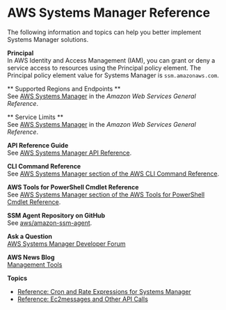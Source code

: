 # AWS Systems Manager Reference<a name="reference"></a>

The following information and topics can help you better implement Systems Manager solutions\.

**Principal**  
In AWS Identity and Access Management \(IAM\), you can grant or deny a service access to resources using the Principal policy element\. The Principal policy element value for Systems Manager is `ssm.amazonaws.com`\.

 ** Supported Regions and Endpoints **  
See [AWS Systems Manager](http://docs.aws.amazon.com/general/latest/gr/rande.html#ssm_region) in the *Amazon Web Services General Reference*\.

 ** Service Limits **  
See [AWS Systems Manager](http://docs.aws.amazon.com/general/latest/gr/aws_service_limits.html#limits_ssm) in the *Amazon Web Services General Reference*\.

 **API Reference Guide**  
See [AWS Systems Manager API Reference](http://docs.aws.amazon.com/systems-manager/latest/APIReference/)\.

 **CLI Command Reference**  
See [AWS Systems Manager section of the AWS CLI Command Reference](http://docs.aws.amazon.com/cli/latest/reference/ssm/index.html)\.

 **AWS Tools for PowerShell Cmdlet Reference**  
See [AWS Systems Manager section of the AWS Tools for PowerShell Cmdlet Reference](http://docs.aws.amazon.com/powershell/latest/reference/items/Amazon_Simple_Systems_Management_cmdlets.html)\.

 **SSM Agent Repository on GitHub**  
See [aws/amazon\-ssm\-agent](https://github.com/aws/amazon-ssm-agent)\.

 **Ask a Question**  
[AWS Systems Manager Developer Forum](https://forums.aws.amazon.com//forum.jspa?forumID=185)

 **AWS News Blog**  
[Management Tools](https://aws.amazon.com//blogs/mt/)

**Topics**
+ [Reference: Cron and Rate Expressions for Systems Manager](reference-cron-and-rate-expressions.md)
+ [Reference: Ec2messages and Other API Calls](systems-manager-setting-up-messageAPIs.md)